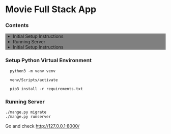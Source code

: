 <h1>Movie Full Stack App</h1>

<h3>Contents</h3>
<div style="background:gray">
<ul>
	<li>Initial Setup Instructions</li>
	<li>Running Server</li>
	<li>Initial Setup Instructions</li>
	</ul>
</div>


<h3>Setup Python Virtual Environment</h3>
	
      python3 -m venv venv
  
      venv/Scripts/activate
  
      pip3 install -r requirements.txt
  
<h3>Running Server</h3>
  
    ./mange.py migrate
    ./mange.py runserver

Go and check http://127.0.0.1:8000/

